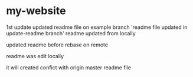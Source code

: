 # my-website
1st update
updated readme file on example branch
'readme file updated in update-readme branch'
readme updated from locally

updated readme before rebase on remote

readme was edit locally

it will created confict with origin master readme file
